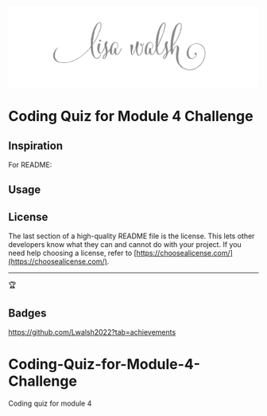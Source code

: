 <img src = "Assets\Images\LisaWalshPhotographyHeaderImage2.png" alt = "logo">

# Coding Quiz for Module 4 Challenge




## Inspiration

For README:


## Usage




## License

The last section of a high-quality README file is the license. This lets other developers know what they can and cannot do with your project. If you need help choosing a license, refer to [https://choosealicense.com/](https://choosealicense.com/).

---

🏆
## Badges

https://github.com/Lwalsh2022?tab=achievements



# Coding-Quiz-for-Module-4-Challenge
Coding quiz for module 4

